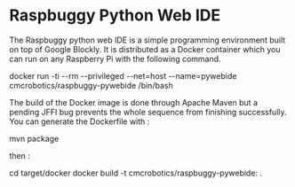 # Raspbuggy Python Web IDE

The Raspbuggy python web IDE is a simple programming environment built on top of Google Blockly.
It is distributed as a Docker container which you can run on any Raspberry Pi with the following
command.

docker run -ti --rm --privileged --net=host --name=pywebide cmcrobotics/raspbuggy-pywebide /bin/bash


The build of the Docker image is done through Apache Maven but a pending JFFI bug prevents the whole sequence
from finishing successfully.
You can generate the Dockerfile with :

mvn package

then :

cd target/docker
docker build -t cmcrobotics/raspbuggy-pywebide:<your version> .



